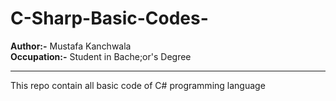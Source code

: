 # C-Sharp-Basic-Codes-
<b>Author:-</b> Mustafa Kanchwala <br>
<b>Occupation:-</b> Student in Bache;or's Degree <br><hr>
This repo contain all basic code of C# programming language 
